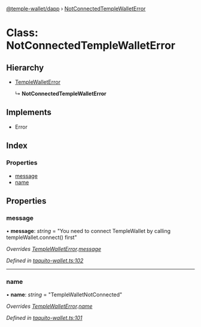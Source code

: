 [@temple-wallet/dapp](../README.md) › [NotConnectedTempleWalletError](notconnectedtemplewalleterror.md)

# Class: NotConnectedTempleWalletError

## Hierarchy

* [TempleWalletError](templewalleterror.md)

  ↳ **NotConnectedTempleWalletError**

## Implements

* Error

## Index

### Properties

* [message](notconnectedtemplewalleterror.md#message)
* [name](notconnectedtemplewalleterror.md#name)

## Properties

###  message

• **message**: *string* = "You need to connect TempleWallet by calling templeWallet.connect() first"

*Overrides [TempleWalletError](templewalleterror.md).[message](templewalleterror.md#message)*

*Defined in [taquito-wallet.ts:102](https://github.com/madfish-solutions/templewallet-dapp/blob/91ad23c/src/taquito-wallet.ts#L102)*

___

###  name

• **name**: *string* = "TempleWalletNotConnected"

*Overrides [TempleWalletError](templewalleterror.md).[name](templewalleterror.md#name)*

*Defined in [taquito-wallet.ts:101](https://github.com/madfish-solutions/templewallet-dapp/blob/91ad23c/src/taquito-wallet.ts#L101)*
